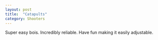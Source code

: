 ```yaml
---
layout: post
title:  "Catapults"
category: Shooters
---
```


Super easy bois. Incredibly reliable. Have fun making it easily adjustable.

